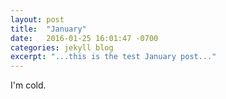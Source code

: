 ```yaml
---
layout: post
title:  "January"
date:   2016-01-25 16:01:47 -0700
categories: jekyll blog
excerpt: "...this is the test January post..."
---
```


I'm cold.


